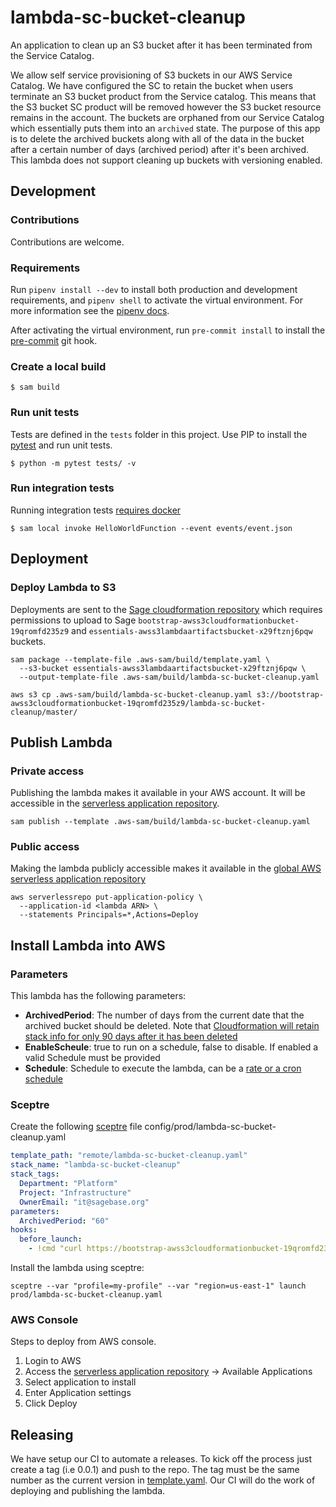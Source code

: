# lambda-sc-bucket-cleanup
An application to clean up an S3 bucket after it has been terminated from the Service Catalog.

We allow self service provisioning of S3 buckets in our AWS Service Catalog.  We have configured the SC to retain the bucket when users terminate an S3 bucket product from the Service catalog.  This means that the S3 bucket SC product will be removed however the S3 bucket resource remains in the account.  The buckets are orphaned from our Service Catalog which essentially puts them into an `archived` state.  The purpose of this app is to delete the archived buckets along with all of the data in the bucket after a certain number of days (archived period) after it's been archived. This lambda does not support cleaning up buckets with versioning enabled.

## Development

### Contributions
Contributions are welcome.

### Requirements
Run `pipenv install --dev` to install both production and development
requirements, and `pipenv shell` to activate the virtual environment. For more
information see the [pipenv docs](https://pipenv.pypa.io/en/latest/).

After activating the virtual environment, run `pre-commit install` to install
the [pre-commit](https://pre-commit.com/) git hook.

### Create a local build

```shell script
$ sam build
```

### Run unit tests
Tests are defined in the `tests` folder in this project. Use PIP to install the
[pytest](https://docs.pytest.org/en/latest/) and run unit tests.

```shell script
$ python -m pytest tests/ -v
```

### Run integration tests
Running integration tests
[requires docker](https://docs.aws.amazon.com/serverless-application-model/latest/developerguide/sam-cli-command-reference-sam-local-start-api.html)

```shell script
$ sam local invoke HelloWorldFunction --event events/event.json
```

## Deployment

### Deploy Lambda to S3
Deployments are sent to the
[Sage cloudformation repository](https://bootstrap-awss3cloudformationbucket-19qromfd235z9.s3.amazonaws.com/index.html)
which requires permissions to upload to Sage
`bootstrap-awss3cloudformationbucket-19qromfd235z9` and
`essentials-awss3lambdaartifactsbucket-x29ftznj6pqw` buckets.

```shell script
sam package --template-file .aws-sam/build/template.yaml \
  --s3-bucket essentials-awss3lambdaartifactsbucket-x29ftznj6pqw \
  --output-template-file .aws-sam/build/lambda-sc-bucket-cleanup.yaml

aws s3 cp .aws-sam/build/lambda-sc-bucket-cleanup.yaml s3://bootstrap-awss3cloudformationbucket-19qromfd235z9/lambda-sc-bucket-cleanup/master/
```

## Publish Lambda

### Private access
Publishing the lambda makes it available in your AWS account.  It will be accessible in
the [serverless application repository](https://console.aws.amazon.com/serverlessrepo).

```shell script
sam publish --template .aws-sam/build/lambda-sc-bucket-cleanup.yaml
```

### Public access
Making the lambda publicly accessible makes it available in the
[global AWS serverless application repository](https://serverlessrepo.aws.amazon.com/applications)

```shell script
aws serverlessrepo put-application-policy \
  --application-id <lambda ARN> \
  --statements Principals=*,Actions=Deploy
```

## Install Lambda into AWS

### Parameters
This lambda has the following parameters:

* __ArchivedPeriod__:  The number of days from the current date that
  the archived bucket should be deleted.  Note that [Cloudformation will retain
  stack info for only 90 days after it has been deleted](https://boto3.amazonaws.com/v1/documentation/api/latest/reference/services/cloudformation.html#CloudFormation.Client.list_stacks)
* __EnableScheule__:  true to run on a schedule, false to disable. If enabled a valid Schedule must be provided
* __Schedule__:  Schedule to execute the lambda, can be a [rate or a cron schedule](https://docs.aws.amazon.com/AmazonCloudWatch/latest/events/ScheduledEvents.html)

### Sceptre
Create the following [sceptre](https://github.com/Sceptre/sceptre) file
config/prod/lambda-sc-bucket-cleanup.yaml

```yaml
template_path: "remote/lambda-sc-bucket-cleanup.yaml"
stack_name: "lambda-sc-bucket-cleanup"
stack_tags:
  Department: "Platform"
  Project: "Infrastructure"
  OwnerEmail: "it@sagebase.org"
parameters:
  ArchivedPeriod: "60"
hooks:
  before_launch:
    - !cmd "curl https://bootstrap-awss3cloudformationbucket-19qromfd235z9.s3.amazonaws.com/lambda-sc-bucket-cleanup/master/lambda-sc-bucket-cleanup.yaml --create-dirs -o templates/remote/lambda-sc-bucket-cleanup.yaml"
```

Install the lambda using sceptre:
```shell script
sceptre --var "profile=my-profile" --var "region=us-east-1" launch prod/lambda-sc-bucket-cleanup.yaml
```

### AWS Console
Steps to deploy from AWS console.

1. Login to AWS
2. Access the
[serverless application repository](https://console.aws.amazon.com/serverlessrepo)
-> Available Applications
3. Select application to install
4. Enter Application settings
5. Click Deploy

## Releasing

We have setup our CI to automate a releases.  To kick off the process just create
a tag (i.e 0.0.1) and push to the repo.  The tag must be the same number as the current
version in [template.yaml](template.yaml).  Our CI will do the work of deploying and publishing
the lambda.
